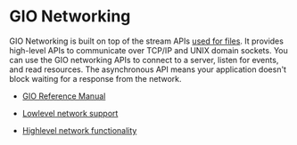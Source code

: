 # GIO Networking

GIO Networking is built on top of the stream APIs [used for files](). It
provides high-level APIs to communicate over TCP/IP and UNIX domain
sockets. You can use the GIO networking APIs to connect to a server,
listen for events, and read resources. The asynchronous API means your
application doesn't block waiting for a response from the network.

  - [GIO Reference Manual](https://developer.gnome.org/gio/stable/)

  - [Lowlevel network
    support](https://developer.gnome.org/gio/stable/networking.html)

  - [Highlevel network
    functionality](https://developer.gnome.org/gio/stable/highlevel-socket.html)
